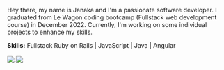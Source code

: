Hey there, my name is Janaka and I'm a passionate software developer. I graduated from Le Wagon coding bootcamp (Fullstack web development course) in December 2022. Currently, I'm working on some individual projects to enhance my skills.

**Skills:** Fullstack Ruby on Rails | JavaScript | Java | Angular

<a href="">
  <img align="center" src="https://github-readme-stats.vercel.app/api?username=jkvithanage" />
</a>
<a href="">
  <img align="center" src="https://github-readme-stats.vercel.app/api/top-langs/?username=jkvithanage&&layout=compact" />
</a>
